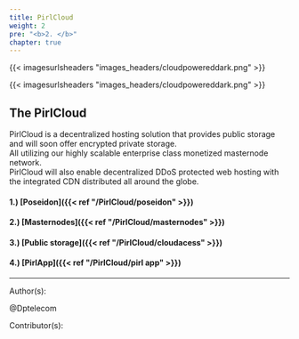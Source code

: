 ```yaml
---
title: PirlCloud
weight: 2
pre: "<b>2. </b>"
chapter: true
---
```

{{< imagesurlsheaders "images_headers/cloudpowereddark.png"  >}}

{{< imagesurlsheaders "images_headers/cloudpowereddark.png"  >}}
## The PirlCloud


PirlCloud is a decentralized hosting solution that provides public storage and will soon offer encrypted private storage.  
All utilizing our highly scalable enterprise class monetized masternode network.  
PirlCloud will also enable decentralized DDoS protected web hosting with the integrated CDN distributed all around the globe.



#### 1.) [Poseidon]({{< ref "/PirlCloud/poseidon" >}})
#### 2.) [Masternodes]({{< ref "/PirlCloud/masternodes" >}})
#### 3.) [Public storage]({{< ref "/PirlCloud/cloudacess" >}})
#### 4.) [PirlApp]({{< ref "/PirlCloud/pirl app" >}})



---
Author(s):


@Dptelecom


Contributor(s):
